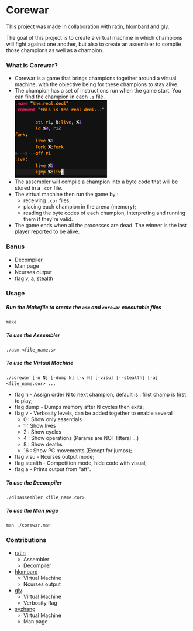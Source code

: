 # Corewar

This project was made in collaboration with [ratin](https://github.com/ratin42), [hlombard](https://github.com/hlombard) and [gly](https://github.com/gokily).

The goal of this project is to create a virtual machine in which champions will fight against one another, but also to create an assembler to compile those champions as well as a champion.

### What is Corewar?
* Corewar is a game that brings champions together around a virtual machine, with the objective being for these champions to stay alive.
* The champion has a set of instructions run when the game start. You can find the champion in each `.s` file.
![the_real_deal.s](screenshots/champion.png)
* The assembler will compile a champion into a byte code that will be stored in a `.cor` file.
* The virtual machine then run the game by :
  - receiving `.cor` files;
  - placing each champion in the arena (memory);
  - reading the byte codes of each champion, interpreting and running them if they're valid.
* The game ends when all the processes are dead. The winner is the last player reported to be alive.

### Bonus
* Decompiler
* Man page
* Ncurses output
* flag v, a, stealth

### Usage
##### Run the Makefile to create the `asm` and `corewar` executable files
```
make
```
##### To use the Assembler
```
./asm <file_name.s>
```
##### To use the Virtual Machine
```
./corewar [-n N] [-dump N] [-v N] [-visu] [--stealth] [-a] <file_name.cor> ...
```
  - flag n - Assign order N to next champion, default is : first champ is first to play;
  - flag dump - Dumps memory after N cycles then exits;
  - flag v - Verbosity levels, can be added together to enable several
    - 0 : Show only essentials
    - 1 : Show lives
    - 2 : Show cycles
    - 4 : Show operations (Params are NOT litteral ...)
    - 8 : Show deaths
    - 16 : Show PC movements (Except for jumps);
  - flag visu - Ncurses output mode;
  - flag stealth - Competition mode, hide code with visual;
  - flag a - Prints output from "aff".
##### To use the Decompiler
```
./disassembler <file_name.cor>
```
##### To use the Man page
```
man ./corewar.man
```

### Contributions
* [ratin](https://github.com/ratin42)
  - Assembler
  - Decompiler
* [hlombard](https://github.com/hlombard)
  - Virtual Machine
  - Ncurses output
* [gly](https://github.com/gokily).
  - Virtual Machine
  - Verbosity flag
* [syzhang](https://github.com/syzhang16)
  - Virtual Machine
  - Man page
